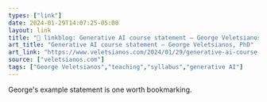 ```yaml
---
types: ["link"]
date: 2024-01-29T14:07:25-05:00
layout: link
title: "🔗 linkblog: Generative AI course statement – George Veletsianos, PhD'"
art_title: "Generative AI course statement – George Veletsianos, PhD"
art_link: "https://www.veletsianos.com/2024/01/29/generative-ai-course-statement/"
source: ["veletsianos.com"]
tags: ["George Veletsianos","teaching","syllabus","generative AI"]
---
```

George's example statement is one worth bookmarking.
